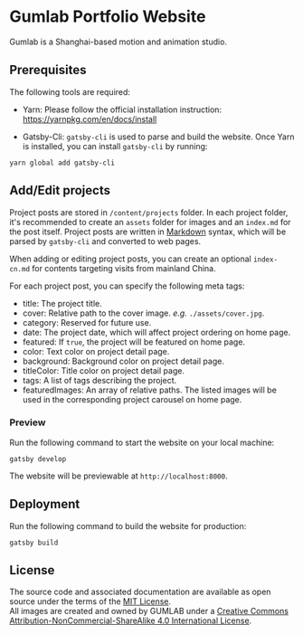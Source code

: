 # Gumlab Portfolio Website

Gumlab is a Shanghai-based motion and animation studio.

## Prerequisites

The following tools are required:

- Yarn: Please follow the official installation instruction: https://yarnpkg.com/en/docs/install

- Gatsby-Cli: `gatsby-cli` is used to parse and build the website. Once Yarn is installed, you can install `gatsby-cli` by running:

```
yarn global add gatsby-cli
```

## Add/Edit projects

Project posts are stored in `/content/projects` folder. In each project folder, it's recommended to create an `assets` folder for images and an `index.md` for the post itself. Project posts are written in [Markdown](https://github.com/adam-p/markdown-here/wiki/Markdown-Cheatsheet) syntax, which will be parsed by `gatsby-cli` and converted to web pages.

When adding or editing project posts, you can create an optional `index-cn.md` for contents targeting visits from mainland China.

For each project post, you can specify the following meta tags:

- title: The project title.
- cover: Relative path to the cover image. _e.g._ `./assets/cover.jpg`.
- category: Reserved for future use.
- date: The project date, which will affect project ordering on home page.
- featured: If `true`, the project will be featured on home page.
- color: Text color on project detail page.
- background: Background color on project detail page.
- titleColor: Title color on project detail page.
- tags: A list of tags describing the project.
- featuredImages: An array of relative paths. The listed images will be used in the corresponding project carousel on home page.

### Preview

Run the following command to start the website on your local machine:

```
gatsby develop
```

The website will be previewable at `http://localhost:8000`.

## Deployment

Run the following command to build the website for production:

```
gatsby build
```

## License

The source code and associated documentation are available as open source under the terms of the [MIT License](https://opensource.org/licenses/MIT).<br />
All images are created and owned by GUMLAB under a [Creative Commons Attribution-NonCommercial-ShareAlike 4.0 International License](https://creativecommons.org/licenses/by-nc-sa/4.0/). 